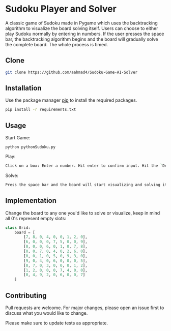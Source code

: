 # Sudoku Player and Solver
A classic game of Sudoku made in Pygame which uses the backtracking algorithm to visualize the board solving itself. Users can choose to either play Sudoku normally by entering in numbers. If the user presses the space bar, the backtracking algorithm begins and the board will gradually solve the complete board. The whole process is timed. 

## Clone
```bash
git clone https://github.com/aahmad4/Sudoku-Game-AI-Solver
```

## Installation

Use the package manager [pip](https://pip.pypa.io/en/stable/) to install the required packages.

```bash
pip install -r requirements.txt
```
## Usage

Start Game:
```
python pythonSudoku.py	
```
Play:
```bash
Click on a box: Enter a number. Hit enter to confirm input. Hit the `Del` key to cancel your input.
```
Solve:
```bash
Press the space bar and the board will start visualizing and solving itself.
```

## Implementation

Change the board to any one you'd like to solve or visualize, keep in mind all 0's represent empty slots: 
```python
class Grid:
    board = [
        [7, 8, 0, 4, 0, 0, 1, 2, 0],
        [6, 0, 0, 0, 7, 5, 0, 0, 9],
        [0, 0, 0, 6, 0, 1, 0, 7, 8],
        [0, 0, 7, 0, 4, 0, 2, 6, 0],
        [0, 0, 1, 0, 5, 0, 9, 3, 0],
        [9, 0, 4, 0, 6, 0, 0, 0, 5],
        [0, 7, 0, 3, 0, 0, 0, 1, 2],
        [1, 2, 0, 0, 0, 7, 4, 0, 0],
        [0, 4, 9, 2, 0, 6, 0, 0, 7]
    ]
```

## Contributing

Pull requests are welcome. For major changes, please open an issue first to discuss what you would like to change.

Please make sure to update tests as appropriate.
